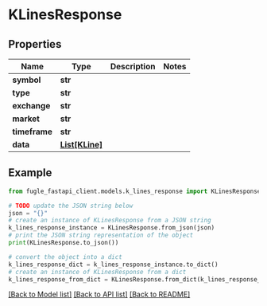 # KLinesResponse


## Properties

Name | Type | Description | Notes
------------ | ------------- | ------------- | -------------
**symbol** | **str** |  | 
**type** | **str** |  | 
**exchange** | **str** |  | 
**market** | **str** |  | 
**timeframe** | **str** |  | 
**data** | [**List[KLine]**](KLine.md) |  | 

## Example

```python
from fugle_fastapi_client.models.k_lines_response import KLinesResponse

# TODO update the JSON string below
json = "{}"
# create an instance of KLinesResponse from a JSON string
k_lines_response_instance = KLinesResponse.from_json(json)
# print the JSON string representation of the object
print(KLinesResponse.to_json())

# convert the object into a dict
k_lines_response_dict = k_lines_response_instance.to_dict()
# create an instance of KLinesResponse from a dict
k_lines_response_from_dict = KLinesResponse.from_dict(k_lines_response_dict)
```
[[Back to Model list]](../README.md#documentation-for-models) [[Back to API list]](../README.md#documentation-for-api-endpoints) [[Back to README]](../README.md)


